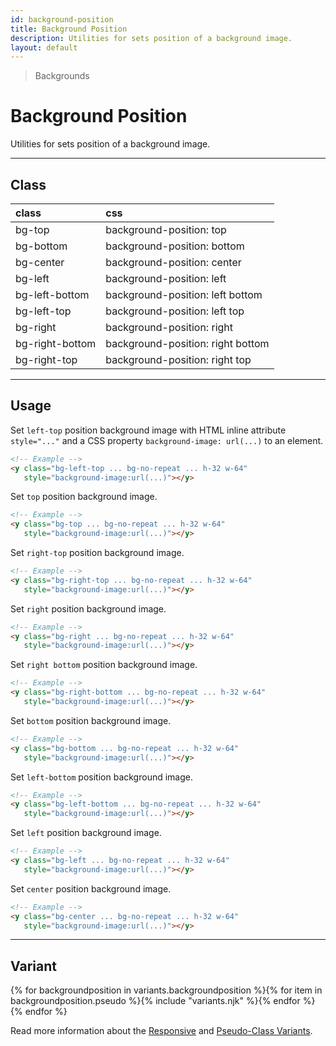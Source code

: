 ```yaml
---
id: background-position
title: Background Position
description: Utilities for sets position of a background image.
layout: default
---
```


> Backgrounds

# Background Position

Utilities for sets position of a background image.

---

## Class

| <span class="px-3 py-1 text-white (dark)text-charcoal-100 bg-charcoal-100 (dark)bg-gray-600 rounded-full">class</span> | <span class="px-3 py-1 text-white (dark)text-charcoal-100 bg-charcoal-100 (dark)bg-gray-600 rounded-full">css</span> |
|:--|:--|
| bg-top | background-position: top |
| bg-bottom | background-position: bottom |
| bg-center | background-position: center |
| bg-left | background-position: left |
| bg-left-bottom | background-position: left bottom |
| bg-left-top | background-position: left top |
| bg-right | background-position: right |
| bg-right-bottom | background-position: right bottom |
| bg-right-top | background-position: right top |

---

## Usage

Set `left-top` position background image with HTML inline attribute `style="..."` and a CSS property `background-image: url(...)` to an element.

<y class="my-2 mx-auto w-64 bg-red-200 border-2 border-dashed border-red-300">
  <y class="h-32 w-64 bg-left-top bg-no-repeat"
     style="background-image:url(https://picsum.photos/90?=1)"></y>
</y>

```html
<!-- Example -->
<y class="bg-left-top ... bg-no-repeat ... h-32 w-64"
   style="background-image:url(...)"></y>
```

Set `top` position background image.

<y class="my-2 mx-auto w-64 bg-red-200 border-2 border-dashed border-red-300">
  <y class="h-32 w-64 bg-top bg-no-repeat"
     style="background-image:url(https://picsum.photos/90?=1)"></y>
</y>

```html
<!-- Example -->
<y class="bg-top ... bg-no-repeat ... h-32 w-64"
   style="background-image:url(...)"></y>
```

Set `right-top` position background image.

<y class="my-2 mx-auto w-64 bg-red-200 border-2 border-dashed border-red-300">
  <y class="h-32 w-64 bg-right-top bg-no-repeat"
     style="background-image:url(https://picsum.photos/90?=1)"></y>
</y>

```html
<!-- Example -->
<y class="bg-right-top ... bg-no-repeat ... h-32 w-64"
   style="background-image:url(...)"></y>
```

Set `right` position background image.

<y class="my-2 mx-auto w-64 bg-red-200 border-2 border-dashed border-red-300">
  <y class="h-32 w-64 bg-right bg-no-repeat"
     style="background-image:url(https://picsum.photos/90?=1)"></y>
</y>

```html
<!-- Example -->
<y class="bg-right ... bg-no-repeat ... h-32 w-64"
   style="background-image:url(...)"></y>
```

Set `right bottom` position background image.

<y class="my-2 mx-auto w-64 bg-red-200 border-2 border-dashed border-red-300">
  <y class="h-32 w-64 bg-right-bottom bg-no-repeat"
     style="background-image:url(https://picsum.photos/90?=1)"></y>
</y>

```html
<!-- Example -->
<y class="bg-right-bottom ... bg-no-repeat ... h-32 w-64"
   style="background-image:url(...)"></y>
```

Set `bottom` position background image.

<y class="my-2 mx-auto w-64 bg-red-200 border-2 border-dashed border-red-300">
  <y class="h-32 w-64 bg-bottom bg-no-repeat"
     style="background-image:url(https://picsum.photos/90?=1)"></y>
</y>

```html
<!-- Example -->
<y class="bg-bottom ... bg-no-repeat ... h-32 w-64"
   style="background-image:url(...)"></y>
```

Set `left-bottom` position background image.

<y class="my-2 mx-auto w-64 bg-red-200 border-2 border-dashed border-red-300">
  <y class="h-32 w-64 bg-left-bottom bg-no-repeat"
     style="background-image:url(https://picsum.photos/90?=1)"></y>
</y>

```html
<!-- Example -->
<y class="bg-left-bottom ... bg-no-repeat ... h-32 w-64"
   style="background-image:url(...)"></y>
```

Set `left` position background image.

<y class="my-2 mx-auto w-64 bg-red-200 border-2 border-dashed border-red-300">
  <y class="h-32 w-64 bg-left bg-no-repeat"
     style="background-image:url(https://picsum.photos/90?=1)"></y>
</y>

```html
<!-- Example -->
<y class="bg-left ... bg-no-repeat ... h-32 w-64"
   style="background-image:url(...)"></y>
```

Set `center` position background image.

<y class="my-2 mx-auto w-64 bg-red-200 border-2 border-dashed border-red-300">
  <y class="h-32 w-64 bg-center bg-no-repeat"
     style="background-image:url(https://picsum.photos/90?=1)"></y>
</y>

```html
<!-- Example -->
<y class="bg-center ... bg-no-repeat ... h-32 w-64"
   style="background-image:url(...)"></y>
```

---

## Variant

<y class="flex flex-gap-2 flex-wrap justify-start items-center">{% for backgroundposition in variants.backgroundposition %}{% for item in backgroundposition.pseudo %}{% include "variants.njk" %}{% endfor %}{% endfor %}</y>

Read more information about the [Responsive](/responsive) and [Pseudo-Class Variants](/pseudo-class-variants/).

